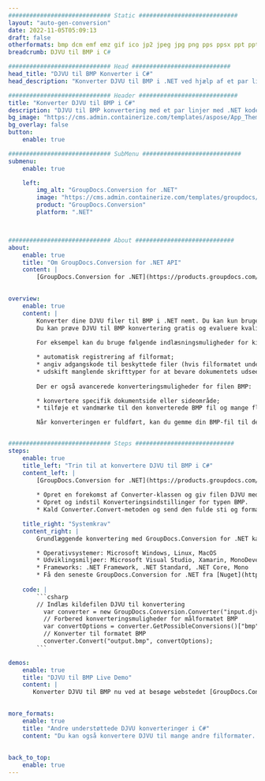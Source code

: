 ```yaml
---
############################# Static ############################
layout: "auto-gen-conversion"
date: 2022-11-05T05:09:13
draft: false
otherformats: bmp dcm emf emz gif ico jp2 jpeg jpg png pps ppsx ppt pptx psb psd svg svgz tga tif tiff webp wmf wmz
breadcrumb: DJVU til BMP i C#

############################# Head ############################
head_title: "DJVU til BMP Konverter i C#"
head_description: "Konverter DJVU til BMP i .NET ved hjælp af et par linjer kode. Brug GroupDocs Document Conversion API til at konvertere over 160 filformater."

############################# Header ############################
title: "Konverter DJVU til BMP i C#"
description: "DJVU til BMP konvertering med et par linjer med .NET kode"
bg_image: "https://cms.admin.containerize.com/templates/aspose/App_Themes/V3/images/bg/header1.png"
bg_overlay: false
button:
    enable: true

############################# SubMenu ############################
submenu:
    enable: true

    left:
        img_alt: "GroupDocs.Conversion for .NET"
        image: "https://cms.admin.containerize.com/templates/groupdocs/images/product-logos/90x90-noborder/groupdocs-conversion-net.png"
        product: "GroupDocs.Conversion"
        platform: ".NET"



############################# About ############################
about:
    enable: true
    title: "Om GroupDocs.Conversion for .NET API"
    content: |
        [GroupDocs.Conversion for .NET](https://products.groupdocs.com/conversion/net/) kan bruges til at konvertere Microsoft Word, Excel, PowerPoint, PDF, Visio og andre formater. GroupDocs.Conversion er en selvstændig API, der er velegnet til back-end og interne systemer, hvor høj ydeevne er påkrævet. Det afhænger ikke af nogen software som Microsoft eller Open Office.
    

overview:
    enable: true
    content: |
        Konverter dine DJVU filer til BMP i .NET nemt. Du kan kun bruge et par C# kodelinjer i enhver platform efter eget valg, såsom - Windows, Linux, macOS.
        Du kan prøve DJVU til BMP konvertering gratis og evaluere kvaliteten af ​​konverteringsresultaterne. Sammen med simple filkonverteringsscenarier kan du prøve mere avancerede muligheder for at indlæse kilden DJVU fil og for at gemme output BMP resultat. 
        
        For eksempel kan du bruge følgende indlæsningsmuligheder for kilden DJVU:

        * automatisk registrering af filformat;
        * angiv adgangskode til beskyttede filer (hvis filformatet understøtter det);
        * udskift manglende skrifttyper for at bevare dokumentets udseende.
        
        Der er også avancerede konverteringsmuligheder for filen BMP:

        * konvertere specifik dokumentside eller sideområde;
        * tilføje et vandmærke til den konverterede BMP fil og mange flere.

        Når konverteringen er fuldført, kan du gemme din BMP-fil til den lokale filsti eller ethvert tredjepartslager som FTP, Amazon S3, Google Drive, Dropbox osv. Bemærk venligst - for at konvertere DJVU til {{ TO}} er der ikke behov for yderligere software installeret - som MS Office, Open Office, Adobe Acrobat Reader osv.


############################# Steps ############################
steps:
    enable: true
    title_left: "Trin til at konvertere DJVU til BMP i C#"
    content_left: |
        [GroupDocs.Conversion for .NET](https://products.groupdocs.com/conversion/net/) gør det nemt for udviklere at konvertere en DJVU fil til BMP med et par linjer kode.
        
        * Opret en forekomst af Converter-klassen og giv filen DJVU med den fulde sti
        * Opret og indstil Konverteringsindstillinger for typen BMP.
        * Kald Converter.Convert-metoden og send den fulde sti og format (BMP) som en parameter

    title_right: "Systemkrav"
    content_right: |
        Grundlæggende konvertering med GroupDocs.Conversion for .NET kan udføres med nogle få enkle trin. Vores API'er understøttes på alle større platforme og operativsystemer. Før du udfører koden nedenfor, skal du sørge for, at du har følgende forudsætninger installeret på dit system.

        * Operativsystemer: Microsoft Windows, Linux, MacOS
        * Udviklingsmiljøer: Microsoft Visual Studio, Xamarin, MonoDevelop
        * Frameworks: .NET Framework, .NET Standard, .NET Core, Mono
        * Få den seneste GroupDocs.Conversion for .NET fra [Nuget](https://www.nuget.org/packages/groupdocs.conversion)
         
    code: |
        ```csharp    
        // Indlæs kildefilen DJVU til konvertering
          var converter = new GroupDocs.Conversion.Converter("input.djvu");
          // Forbered konverteringsmuligheder for målformatet BMP
          var convertOptions = converter.GetPossibleConversions()["bmp"].ConvertOptions;
          // Konverter til formatet BMP
          converter.Convert("output.bmp", convertOptions);
        ```

demos:
    enable: true
    title: "DJVU til BMP Live Demo"
    content: |
       Konverter DJVU til BMP nu ved at besøge webstedet [GroupDocs.Conversion App](https://products.groupdocs.app/conversion/family). Online demo har følgende fordele
          

more_formats:
    enable: true
    title: "Andre understøttede DJVU konverteringer i C#"
    content: "Du kan også konvertere DJVU til mange andre filformater. Se venligst listen nedenfor."
       
       
back_to_top:
    enable: true
---
```

